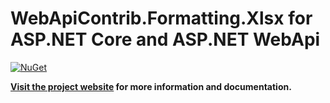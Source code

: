 # WebApiContrib.Formatting.Xlsx for ASP.NET Core and ASP.NET WebApi

[![NuGet](https://img.shields.io/nuget/v/WebApiContrib.Formatting.Xlsx.NetStandard.svg)](https://nuget.org/packages/WebApiContrib.Formatting.Xlsx.NetStandard)

**[Visit the project website][project-website] for more information and documentation.**

[project-website]: http://webapicontrib.github.io/WebApiContrib.Formatting.Xlsx/
